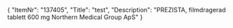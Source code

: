{
  "ItemNr": "137405",
  "Title": "test",
  "Description": "PREZISTA, filmdragerad tablett 600 mg Northern Medical Group ApS"
}